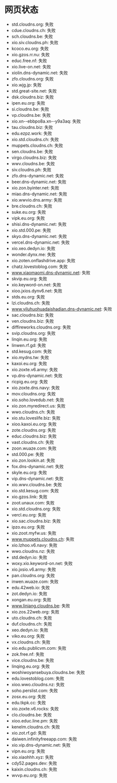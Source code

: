 # 网页状态
- std.cloudns.org: 失败
- cdue.cloudns.ch: 失败
- sch.cloudns.be: 失败
- xio.siv.cloudns.ph: 失败
- kcoco.eu.org: 失败
- xio.gzos.rr.nu: 失败
- educ.free.nf: 失败
- xio.live-on.net: 失败
- xiolin.dns-dynamic.net: 失败
- zfo.cloudns.org: 失败
- xio.wjg.jp: 失败
- std.great-site.net: 失败
- dsk.cloudns.biz: 失败
- ipen.eu.org: 失败
- si.cloudns.be: 失败
- vp.cloudns.be: 失败
- xio.xn--ebbpo8a.xn--y9a3aq: 失败
- tau.cloudns.biz: 失败
- edu.ezpz.work: 失败
- xio.std.cloudns.ch: 失败
- muppets.cloudns.ch: 失败
- sen.cloudns.be: 失败
- virgo.cloudns.biz: 失败
- wwv.cloudns.be: 失败
- siv.cloudns.ph: 失败
- zfo.dns-dynamic.net: 失败
- beer.dns-dynamic.net: 失败
- xio.zon.byinter.net: 失败
- miao.dns-dynamic.net: 失败
- xio.wwvio.dns.army: 失败
- bre.cloudns.ch: 失败
- suke.eu.org: 失败
- vipk.eu.org: 失败
- shisi.dns-dynamic.net: 失败
- xio.std.000.pe: 失败
- skyo.dns-dynamic.net: 失败
- vercel.dns-dynamic.net: 失败
- xio.xeo.dedyn.io: 失败
- wonder.dynx.me: 失败
- xio.zoten.onflashdrive.app: 失败
- chatz.lovestoblog.com: 失败
- www.xiaomaomi.dns-dynamic.net: 失败
- skvip.eu.org: 失败
- xio.keyword-on.net: 失败
- xioo.jxios.dynv6.net: 失败
- stds.eu.org: 失败
- lzi.cloudns.ch: 失败
- www.yiluhuohuadaishadian.dns-dynamic.net: 失败
- sac.cloudns.biz: 失败
- ven.cloudns.biz: 失败
- diffireworks.cloudns.org: 失败
- svip.cloudns.org: 失败
- linqin.eu.org: 失败
- linwen.rf.gd: 失败
- std.kesug.com: 失败
- xio.mydns.tw: 失败
- kaxoi.eu.org: 失败
- xio.zoxte.v6.army: 失败
- vp.dns-dynamic.net: 失败
- ricpig.eu.org: 失败
- xio.zoxte.dns.navy: 失败
- mov.cloudns.org: 失败
- xio.soho.lovedub.net: 失败
- xio.zon.myredirect.us: 失败
- wwo.cloudns.ch: 失败
- xio.stu.loveslife.biz: 失败
- xioo.kaxoi.eu.org: 失败
- zote.cloudns.org: 失败
- educ.cloudns.biz: 失败
- vast.cloudns.ch: 失败
- zoon.wuaze.com: 失败
- std.000.pe: 失败
- xio.zon.lookin.at: 失败
- fox.dns-dynamic.net: 失败
- skyle.eu.org: 失败
- vip.dns-dynamic.net: 失败
- xio.wwv.cloudns.be: 失败
- xio.std.kesug.com: 失败
- xio.gzos.link: 失败
- zoot.unaux.com: 失败
- xio.std.cloudns.org: 失败
- vercl.eu.org: 失败
- xio.sac.cloudns.biz: 失败
- ipzo.eu.org: 失败
- xio.zoot.myfw.us: 失败
- www.muppets.cloudns.ch: 失败
- xio.lzhoo.v6.navy: 失败
- wwo.cloudns.nz: 失败
- std.dedyn.io: 失败
- woxy.xio.keyword-on.net: 失败
- xio.jxsio.v6.army: 失败
- pan.cloudns.org: 失败
- inwen.wuaze.com: 失败
- edu.42web.io: 失败
- zot.dedyn.io: 失败
- xongan.eu.org: 失败
- www.liniang.cloudns.be: 失败
- xio.zos.22web.org: 失败
- uto.cloudns.ch: 失败
- duf.cloudns.ch: 失败
- xeo.dedyn.io: 失败
- viko.eu.org: 失败
- vx.cloudns.ch: 失败
- xio.edu.publicvm.com: 失败
- zok.free.nf: 失败
- vice.cloudns.be: 失败
- linqing.eu.org: 失败
- woshiwoyansebuya.cloudns.be: 失败
- edu.lovestoblog.com: 失败
- xioo.wwo.cloudns.nz: 失败
- soho.perslist.com: 失败
- zosx.eu.org: 失败
- edu.tkpk.cc: 失败
- xio.zoxte.v6.rocks: 失败
- clo.cloudns.be: 失败
- xioo.educ.line.pm: 失败
- kenelm.cloudns.ch: 失败
- xio.zot.rf.gd: 失败
- daiwen.infinityfreeapp.com: 失败
- xio.vip.dns-dynamic.net: 失败
- vipn.eu.org: 失败
- xio.xiaohhh.xyz: 失败
- cdy52.pages.dev: 失败
- kaixin.cloudns.ch: 失败
- wvvp.eu.org: 失败
